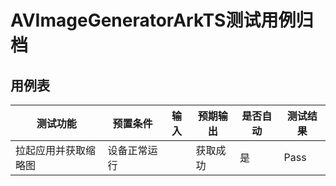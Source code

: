 # AVImageGeneratorArkTS测试用例归档

## 用例表

| 测试功能         | 预置条件           | 输入                 | 预期输出                     | 是否自动 | 测试结果 |
| ---------------- | ------------------ | -------------------- | ---------------------------- | -------- | -------- |
| 拉起应用并获取缩略图         | 设备正常运行       |                     | 获取成功                | 是       | Pass     |